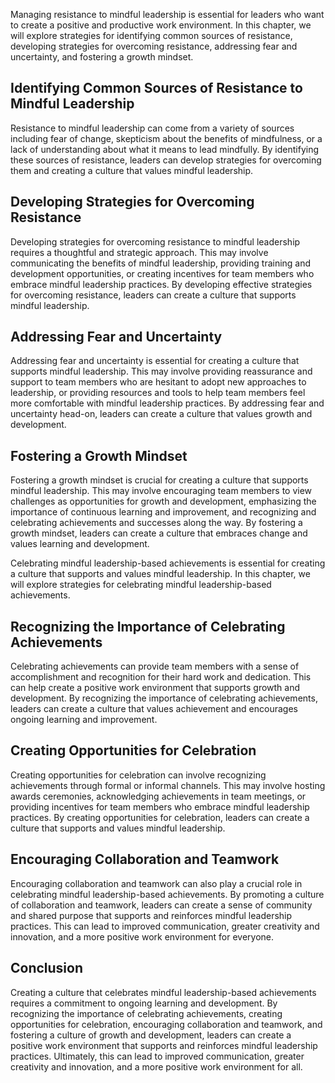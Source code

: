 
Managing resistance to mindful leadership is essential for leaders who want to create a positive and productive work environment. In this chapter, we will explore strategies for identifying common sources of resistance, developing strategies for overcoming resistance, addressing fear and uncertainty, and fostering a growth mindset.

Identifying Common Sources of Resistance to Mindful Leadership
--------------------------------------------------------------

Resistance to mindful leadership can come from a variety of sources including fear of change, skepticism about the benefits of mindfulness, or a lack of understanding about what it means to lead mindfully. By identifying these sources of resistance, leaders can develop strategies for overcoming them and creating a culture that values mindful leadership.

Developing Strategies for Overcoming Resistance
-----------------------------------------------

Developing strategies for overcoming resistance to mindful leadership requires a thoughtful and strategic approach. This may involve communicating the benefits of mindful leadership, providing training and development opportunities, or creating incentives for team members who embrace mindful leadership practices. By developing effective strategies for overcoming resistance, leaders can create a culture that supports mindful leadership.

Addressing Fear and Uncertainty
-------------------------------

Addressing fear and uncertainty is essential for creating a culture that supports mindful leadership. This may involve providing reassurance and support to team members who are hesitant to adopt new approaches to leadership, or providing resources and tools to help team members feel more comfortable with mindful leadership practices. By addressing fear and uncertainty head-on, leaders can create a culture that values growth and development.

Fostering a Growth Mindset
--------------------------

Fostering a growth mindset is crucial for creating a culture that supports mindful leadership. This may involve encouraging team members to view challenges as opportunities for growth and development, emphasizing the importance of continuous learning and improvement, and recognizing and celebrating achievements and successes along the way. By fostering a growth mindset, leaders can create a culture that embraces change and values learning and development.

Celebrating mindful leadership-based achievements is essential for creating a culture that supports and values mindful leadership. In this chapter, we will explore strategies for celebrating mindful leadership-based achievements.

Recognizing the Importance of Celebrating Achievements
------------------------------------------------------

Celebrating achievements can provide team members with a sense of accomplishment and recognition for their hard work and dedication. This can help create a positive work environment that supports growth and development. By recognizing the importance of celebrating achievements, leaders can create a culture that values achievement and encourages ongoing learning and improvement.

Creating Opportunities for Celebration
--------------------------------------

Creating opportunities for celebration can involve recognizing achievements through formal or informal channels. This may involve hosting awards ceremonies, acknowledging achievements in team meetings, or providing incentives for team members who embrace mindful leadership practices. By creating opportunities for celebration, leaders can create a culture that supports and values mindful leadership.

Encouraging Collaboration and Teamwork
--------------------------------------

Encouraging collaboration and teamwork can also play a crucial role in celebrating mindful leadership-based achievements. By promoting a culture of collaboration and teamwork, leaders can create a sense of community and shared purpose that supports and reinforces mindful leadership practices. This can lead to improved communication, greater creativity and innovation, and a more positive work environment for everyone.

Conclusion
----------

Creating a culture that celebrates mindful leadership-based achievements requires a commitment to ongoing learning and development. By recognizing the importance of celebrating achievements, creating opportunities for celebration, encouraging collaboration and teamwork, and fostering a culture of growth and development, leaders can create a positive work environment that supports and reinforces mindful leadership practices. Ultimately, this can lead to improved communication, greater creativity and innovation, and a more positive work environment for all.
